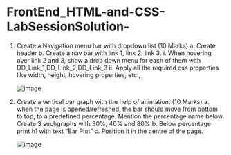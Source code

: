 # FrontEnd_HTML-and-CSS-LabSessionSolution-
1. Create a Navigation menu bar with dropdown list (10 Marks)
  a. Create header
  b. Create a nav bar with link 1, link 2, link 3.
    i. When hovering over link 2 and 3, show a drop down menu for each of them with DD_Link_1,DD_Link_2,DD_Link_3
    ii. Apply all the required css properties like width, height, hovering properties, etc.,
    
    
    ![image](https://user-images.githubusercontent.com/88813613/166200097-56541e7d-2494-4f9b-a7cd-31cee308c596.png)
    
2. Create a vertical bar graph with the help of animation. (10 Marks)
  a. when the page is opened/refreshed, the bar should move from bottom to top, to a predefined percentage. Mention the percentage name below. Create 3     suchgraphs with 30%, 40% and 80%
  b. Below percentage print h1 with text “Bar Plot”
  c. Position it in the centre of the page.
  
    ![image](https://user-images.githubusercontent.com/88813613/166200231-68252f85-2ced-4602-ba31-f7f87f2bee43.png)
